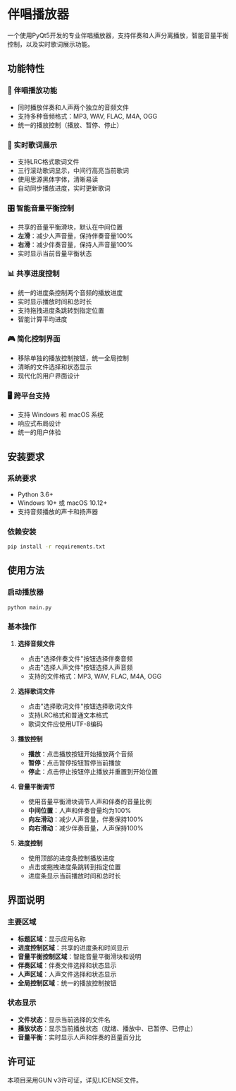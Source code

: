 # 伴唱播放器

一个使用PyQt5开发的专业伴唱播放器，支持伴奏和人声分离播放，智能音量平衡控制，以及实时歌词展示功能。

## 功能特性

### 🎵 伴唱播放功能
- 同时播放伴奏和人声两个独立的音频文件
- 支持多种音频格式：MP3, WAV, FLAC, M4A, OGG
- 统一的播放控制（播放、暂停、停止）

### 📝 实时歌词展示
- 支持LRC格式歌词文件
- 三行滚动歌词显示，中间行高亮当前歌词
- 使用思源黑体字体，清晰易读
- 自动同步播放进度，实时更新歌词

### 🎛️ 智能音量平衡控制
- 共享的音量平衡滑块，默认在中间位置
- **左滑**：减少人声音量，保持伴奏音量100%
- **右滑**：减少伴奏音量，保持人声音量100%
- 实时显示当前音量平衡状态

### 📊 共享进度控制
- 统一的进度条控制两个音频的播放进度
- 实时显示播放时间和总时长
- 支持拖拽进度条跳转到指定位置
- 智能计算平均进度

### 🎮 简化控制界面
- 移除单独的播放控制按钮，统一全局控制
- 清晰的文件选择和状态显示
- 现代化的用户界面设计

### 🖥️ 跨平台支持
- 支持 Windows 和 macOS 系统
- 响应式布局设计
- 统一的用户体验

## 安装要求

### 系统要求
- Python 3.6+
- Windows 10+ 或 macOS 10.12+
- 支持音频播放的声卡和扬声器

### 依赖安装
```bash
pip install -r requirements.txt
```

## 使用方法

### 启动播放器
```bash
python main.py
```

### 基本操作

1. **选择音频文件**
   - 点击"选择伴奏文件"按钮选择伴奏音频
   - 点击"选择人声文件"按钮选择人声音频
   - 支持的文件格式：MP3, WAV, FLAC, M4A, OGG

2. **选择歌词文件**
   - 点击"选择歌词文件"按钮选择歌词文件
   - 支持LRC格式和普通文本格式
   - 歌词文件应使用UTF-8编码

3. **播放控制**
   - **播放**：点击播放按钮开始播放两个音频
   - **暂停**：点击暂停按钮暂停当前播放
   - **停止**：点击停止按钮停止播放并重置到开始位置

4. **音量平衡调节**
   - 使用音量平衡滑块调节人声和伴奏的音量比例
   - **中间位置**：人声和伴奏音量均为100%
   - **向左滑动**：减少人声音量，伴奏保持100%
   - **向右滑动**：减少伴奏音量，人声保持100%

5. **进度控制**
   - 使用顶部的进度条控制播放进度
   - 点击或拖拽进度条跳转到指定位置
   - 进度条显示当前播放时间和总时长

## 界面说明

### 主要区域
- **标题区域**：显示应用名称
- **进度控制区域**：共享的进度条和时间显示
- **音量平衡控制区域**：智能音量平衡滑块和说明
- **伴奏区域**：伴奏文件选择和状态显示
- **人声区域**：人声文件选择和状态显示
- **全局控制区域**：统一的播放控制按钮

### 状态显示
- **文件状态**：显示当前选择的文件名
- **播放状态**：显示当前播放状态（就绪、播放中、已暂停、已停止）
- **音量平衡**：实时显示人声和伴奏的音量百分比


## 许可证

本项目采用GUN v3许可证，详见LICENSE文件。 